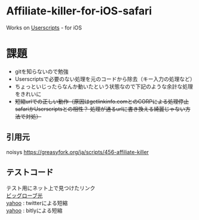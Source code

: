# Affiliate-killer-for-iOS-safari
Works on [Userscripts](https://apps.apple.com/jp/app/userscripts/id1463298887) - for iOS  
  
# 課題
- gitを知らないので勉強  
- Userscriptsで必要のない処理を元のコードから除去（キー入力の処理など）
- ちょっといじったらなんか動いたという状態なので下記のような余計な処理をきれいに  
- ~~短縮urlでの正しい動作（原因はgetlinkinfo.comとのCORPによる処理停止 safariかUserscriptsとの相性？ 処理が通るurlに書き換える綺麗じゃない方法で対処）~~  

## 引用元
noisys https://greasyfork.org/ja/scripts/456-affiliate-killer

## テストコード
テスト用にネット上で見つけたリンク  
[ビッグローブ光](https://join.biglobe.ne.jp/ftth/hikari/?utm_source=biglobe.ne.jp&utm_medium=referral&utm_campaign=btop&utm_content=side_link_ftth_big)  
[yahoo](https://t.co/pCDL8cdjXx) : twitterによる短縮  
[yahoo](https://bit.ly/2TItk3X)  : bitlyによる短縮  
